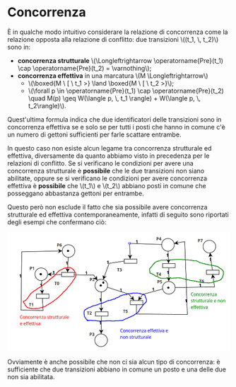 # Concorrenza

È in qualche modo intuitivo considerare la relazione di concorrenza come la relazione opposta alla relazione di conflitto: due transizioni \\((t_1, \\, t_2)\\) sono in:
- __concorrenza strutturale__ \\(\Longleftrightarrow \operatorname{Pre}(t_1) \cap \operatorname{Pre}(t_2) = \varnothing\\);
- __concorrenza effettiva__ in una marcatura \\(M \Longleftrightarrow\\)
    - \\(\boxed{M \\ [ \\ t_1 >} \land \boxed{M \\ [ \\ t_2 >}\\);
    - \\(\forall p \in \operatorname{Pre}(t_1) \cap \operatorname{Pre}(t_2) \quad M(p) \geq W(\langle p, \\, t_1 \rangle) + W(\langle  p, \\, t_2\rangle)\\).

Quest'ultima formula indica che due identificatori delle transizioni sono in concorrenza effettiva se e solo se per tutti i posti che hanno in comune c'è un numero di gettoni sufficienti per farle scattare entrambe.

In questo caso non esiste alcun legame tra concorrenza strutturale ed effettiva, diversamente da quanto abbiamo visto in precedenza per le relazioni di conflitto.
Se si verificano le condizioni per avere una concorrenza strutturale è __possibile__ che le due transizioni non siano abilitate, oppure se si verificano le condizioni per avere concorrenza effettiva è __possibile__ che \\(t_1\\) e \\(t_2\\) abbiano posti in comune che posseggano abbastanza gettoni per entrambe.

Questo però non esclude il fatto che sia possibile avere concorrenza strutturale ed effettiva contemporaneamente, infatti di seguito sono riportati degli esempi che confermano ciò:

![Esempio concorrenza](/assets/14_esempio-concorrenza.png)

Ovviamente è anche possibile che non ci sia alcun tipo di concorrenza: è sufficiente che due transizioni abbiano in comune un posto e una delle due non sia abilitata.
